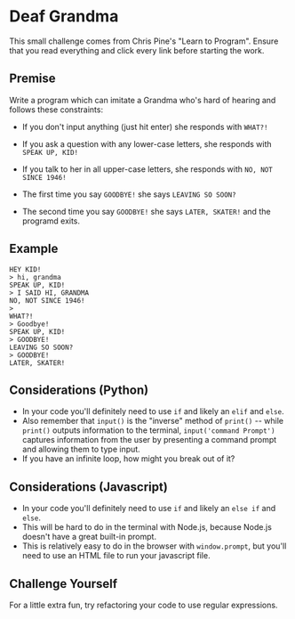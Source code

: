 # Deaf Grandma

This small challenge comes from Chris Pine's "Learn to Program". Ensure that you read everything and click every link before starting the work.

## Premise

Write a program which can imitate a Grandma who's hard of hearing and follows
these constraints:

- If you don't input anything (just hit enter) she responds with `WHAT?!`
- If you ask a question with any lower-case letters, she responds with
  `SPEAK UP, KID!`
- If you talk to her in all upper-case letters, she responds with
  `NO, NOT SINCE 1946!`

- The first time you say `GOODBYE!` she says `LEAVING SO SOON?`
- The second time you say `GOODBYE!` she says `LATER, SKATER!` and the programd
  exits.

## Example

```
HEY KID!
> hi, grandma
SPEAK UP, KID!
> I SAID HI, GRANDMA
NO, NOT SINCE 1946!
>
WHAT?!
> Goodbye!
SPEAK UP, KID!
> GOODBYE!
LEAVING SO SOON?
> GOODBYE!
LATER, SKATER!
```

## Considerations (Python)

- In your code you'll definitely need to use `if` and likely an `elif` and `else`.
- Also remember that `input()` is the "inverse" method of `print()` -- while `print()` outputs information to the terminal, `input('command Prompt')` captures information from the user by presenting a command prompt and allowing them to type input.
- If you have an infinite loop, how might you break out of it?

## Considerations (Javascript)

- In your code you'll definitely need to use `if` and likely an `else if` and `else`.
- This will be hard to do in the terminal with Node.js, because Node.js doesn't have a great built-in prompt.
- This is relatively easy to do in the browser with `window.prompt`, but you'll need to use an HTML file to run your javascript file.

## Challenge Yourself

For a little extra fun, try refactoring your code to use regular expressions.
